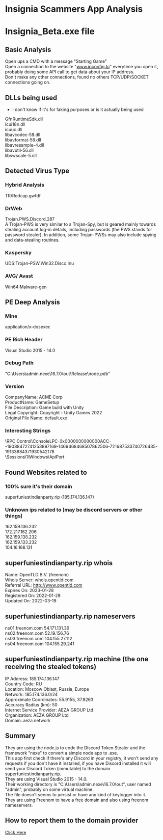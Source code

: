# Insignia Scammers App Analysis

# Insignia_Beta.exe file  
## Basic Analysis  
Open ups a CMD with a message "Starting Game"  
Open a connection to the website "www.ipconfig.to" everytime you open it, probably doing some API call to get data about your IP address.  
Don't make any other connections, found no others TCP/UDP/SOCKET connections going on.  
  
## DLLs being used  
* I don't know if it's for faking purposes or is it actually being used  
  
GfnRuntimeSdk.dll  
icui18n.dll  
icuuc.dll  
libavcodec-58.dll  
libavformat-58.dll  
libavresample-4.dll  
libavutil-56.dll  
libswscale-5.dll  
  
## Detected Virus Type  
### Hybrid Analysis  
TR/Redcap.gwfdf  
  
### DrWeb  
Trojan.PWS.Discord.287  
A Trojan-PWS is very similar to a Trojan-Spy, but is geared mainly towards stealing account log-in details, including passwords (the PWS stands for password stealer). In addition, some Trojan-PWSs may also include spying and data-stealing routines.  
  
### Kaspersky  
UDS:Trojan-PSW.Win32.Disco.Inu  
  
### AVG/ Avast  
Win64:Malware-gen  
  
## PE Deep Analysis  
### Mine  
application/x-dosexec  
  
### PE Rich Header  
Visual Studio 2015 - 14.0  
  
### Debug Path  
"C:\Users\admin\.nexe\16.7.0\out\Release\node.pdb"  
  
### Version  
CompanyName: ACME Corp  
ProductName: GameSetup  
File Description: Game build with Unity  
Legal Copyright: Copyright - Unity Games 2022  
Original File Name: default.exe  
  
### Interesting Strings  
\RPC Control\ConsoleLPC-0x0000000000000ACC--19088472741253897169-1469468468507862506-721687533740726435-19133884371930542178  
\Sessions\1\Windows\ApiPort  
  
## Found Websites related to  
### 100% sure it's their domain  
superfuniestindianparty.rip (185.174.136.147)  
  
### Unknown ips related to (may be discord servers or other things)  
162.159.136.232  
172.217.162.206  
162.159.138.232  
162.159.133.232  
104.16.168.131  
  
## superfuniestindianparty.rip whois  
Name: OpenTLD B.V. (freenom)  
Whois Server: whois.opentld.com  
Referral URL: http://www.opentld.com  
Expires On: 2023-01-28  
Registered On: 2022-01-28  
Updated On: 2022-03-19  
  
## superfuniestindianparty.rip nameservers  
ns01.freenom.com 54.171.131.39  
ns02.freenom.com 52.19.156.76  
ns03.freenom.com 104.155.27.112  
ns04.freenom.com 104.155.29.241  
  
## superfuniestindianparty.rip machine (the one receiving the stealed tokens)  
IP Address: 185.174.136.147  
Country Code: RU  
Location: Moscow Oblast, Russia, Europe  
Network: 185.174.136.0/24  
Approximate Coordinates: 55.9155, 37.8263  
Accuracy Radius (km): 50  
Internet Service Provider: AEZA GROUP Ltd  
Organization: AEZA GROUP Ltd  
Domain: aeza.network  
  
## Summary  
They are using the node.js to code the Discord Token Stealer and the framework "nexe" to convert a simple node app to .exe.  
This app first check if there's any Discord in your registry, it won't send any requests if you don't have it installed, if you have Discord installed it will send your Discord Token (immutable) to the domain superfuniestindianparty.rip.  
They are using Visual Studio 2015 - 14.0.  
Their working directory is "C:\Users\admin\.nexe\16.7.0\out\", user named "admin", probably on some virtual machine.  
The file doesn't seems to persist or have any kind of keylogger into it.  
They are using Freenom to have a free domain and also using freenom nameservers.  

## How to report them to the domain provider
[Click Here](https://www.freenom.com/en/reportabuse.html)
